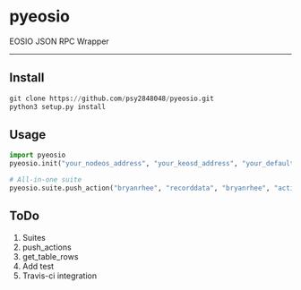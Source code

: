 # pyeosio

EOSIO JSON RPC Wrapper

---

## Install

```python
git clone https://github.com/psy2848048/pyeosio.git
python3 setup.py install
```

## Usage

```python
import pyeosio
pyeosio.init("your_nodeos_address", "your_keosd_address", "your_default_wallet_password", "your_public_key")

# All-in-one suite
pyeosio.suite.push_action("bryanrhee", "recorddata", "bryanrhee", "active", {"code":"bryanrhee", "action":"recorddata", "args": {"user": "bryanrhee", "data": "test"}})
```

## ToDo

1. Suites
  1. push_actions
  1. get_table_rows
1. Add test
1. Travis-ci integration
